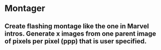 # Montager
## Create flashing montage like the one in Marvel intros. Generate x images from one parent image of pixels per pixel (ppp) that is user specified.